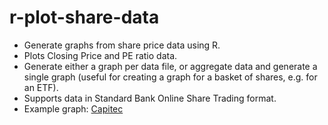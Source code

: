 # r-plot-share-data
 * Generate graphs from share price data using R.
 * Plots Closing Price and PE ratio data.
 * Generate either a graph per data file, or aggregate data and generate a single graph (useful for creating a graph for a basket of shares, e.g. for an ETF).
 * Supports data in Standard Bank Online Share Trading format.
 * Example graph: [Capitec](https://github.com/tfoxcroft/r-plot-share-data/blob/master/plots/StatisticsHistory-CAPITEC-2015-07-15.xls.svg)
